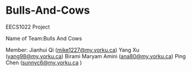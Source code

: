# Bulls-And-Cows
EECS1022 Project

Name of Team:Bulls And Cows

Member:
Jianhui Qi (mike1227@my.yorku.ca)
Yang Xu (yang98@my.yorku.ca)
Birami Maryam Amini (ana80@my.yorku.ca)
Ping Chen (sunnyc6@my.yorku.ca )

